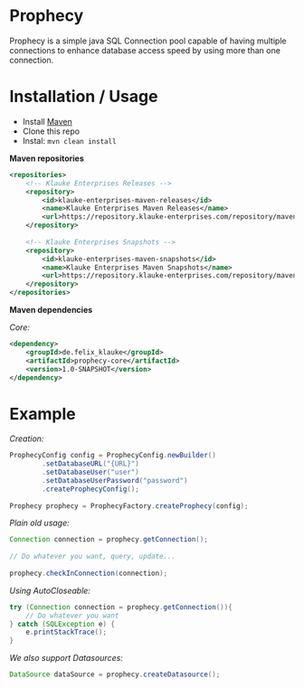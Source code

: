 # Prophecy

Prophecy is a simple java SQL Connection pool capable of having multiple connections to enhance
database access speed by using more than one connection. 

# Installation / Usage

- Install [Maven](http://maven.apache.org/download.cgi)
- Clone this repo
- Instal: ```mvn clean install```

**Maven repositories**
```xml
<repositories>
    <!-- Klauke Enterprises Releases -->
    <repository>
        <id>klauke-enterprises-maven-releases</id>
        <name>Klauke Enterprises Maven Releases</name>
        <url>https://repository.klauke-enterprises.com/repository/maven-releases/</url>
    </repository>
	
    <!-- Klauke Enterprises Snapshots -->
    <repository>
        <id>klauke-enterprises-maven-snapshots</id>
        <name>Klauke Enterprises Maven Snapshots</name>
        <url>https://repository.klauke-enterprises.com/repository/maven-snapshots/</url>
    </repository>
</repositories>
```


**Maven dependencies**

_Core:_
```xml
<dependency>
    <groupId>de.felix_klauke</groupId>
    <artifactId>prophecy-core</artifactId>
    <version>1.0-SNAPSHOT</version>
</dependency>
```

# Example

_Creation:_
```java
ProphecyConfig config = ProphecyConfig.newBuilder()
        .setDatabaseURL("{URL}")
        .setDatabaseUser("user")
        .setDatabaseUserPassword("password")
        .createProphecyConfig();
        
Prophecy prophecy = ProphecyFactory.createProphecy(config);
```

_Plain old usage:_
```java
Connection connection = prophecy.getConnection();
        
// Do whatever you want, query, update...
        
prophecy.checkInConnection(connection);
```

_Using AutoCloseable:_
```java
try (Connection connection = prophecy.getConnection()){
    // Do whatever you want
} catch (SQLException e) {
    e.printStackTrace();
}
```

_We also support Datasources:_
```java
DataSource dataSource = prophecy.createDatasource();
```

